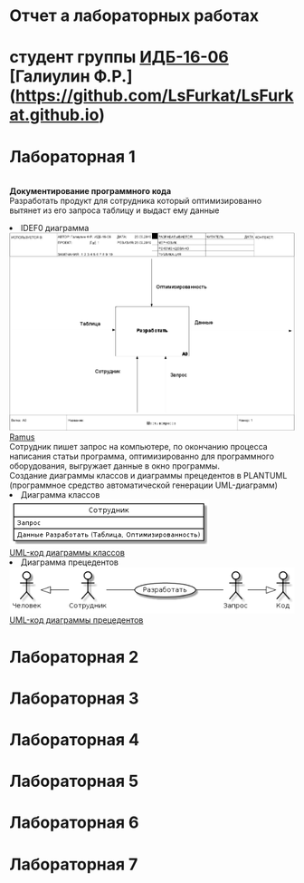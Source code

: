 # Отчет а лабораторных работах
# студент группы [ИДБ-16-06](https://github.com/stankin/design-1/wiki/list-idb-16-06) [Галиулин Ф.Р.] (https://github.com/LsFurkat/LsFurkat.github.io)
# Лабораторная 1
<br> **Документирование программного кода**
<br>  Разработать продукт для сотрудника который оптимизированно вытянет из его запроса таблицу и выдаст ему данные
<br> <li> IDEF0 диаграмма
<br> ![Ramus](https://github.com/LsFurkat/LsFurkat.github.io/blob/master/Ramus%20-%20sixq.rsf_files/model.png)
<br> [Ramus](https://github.com/LsFurkat/LsFurkat.github.io/blob/master/Ramus%20-%20sixq.rsf_files/sixq.rsf)
<br> Сотрудник пишет запрос на компьютере, по окончанию процесса написания статьи программа, оптимизированно для программного оборудования, выгружает данные в окно программы.
<br> Создание диаграммы классов и диаграммы прецедентов в PLANTUML (программное средство автоматической генерации UML-диаграмм)
<br> <li> Диаграмма классов
<br> ![none](https://github.com/LsFurkat/LsFurkat.github.io/blob/master/PlantumlClass.png)
<br> [UML-код диаграммы классов](https://github.com/LsFurkat/LsFurkat.github.io/blob/master/PlanumlClassCode.txt)
<br> <li> Диаграмма прецедентов
<br> ![none](https://github.com/LsFurkat/LsFurkat.github.io/blob/master/PlantumlPrec.png)
<br> [UML-код диаграммы прецедентов](https://github.com/LsFurkat/LsFurkat.github.io/blob/master/PlanumlPrecCode.txt)
# Лабораторная 2
# Лабораторная 3
# Лабораторная 4
# Лабораторная 5
# Лабораторная 6
# Лабораторная 7
